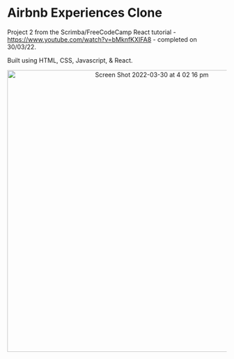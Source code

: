 # Airbnb Experiences Clone
Project 2 from the Scrimba/FreeCodeCamp React tutorial - https://www.youtube.com/watch?v=bMknfKXIFA8 - completed on 30/03/22.

Built using HTML, CSS, Javascript, & React. 

<p align="center">
<img width="648" alt="Screen Shot 2022-03-30 at 4 02 16 pm" src="https://user-images.githubusercontent.com/96323853/160759845-04aaf776-b59c-4c7c-822b-7da3175cd850.png">
</p>

